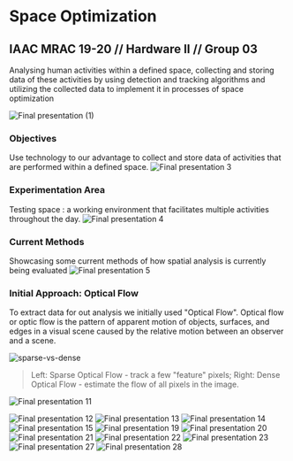 # Space Optimization
## IAAC MRAC 19-20 // Hardware II // Group 03

Analysing human activities within a defined space, collecting and storing data of these activities by using detection and tracking algorithms and utilizing the collected data to implement it in processes of space optimization

![Final presentation (1)](https://user-images.githubusercontent.com/57528373/76356354-1a4e7080-6316-11ea-8ee5-429ab442cb1e.png)

### Objectives
Use technology to our advantage to collect and store data of activities that are performed within a defined space.
![Final presentation 3](https://user-images.githubusercontent.com/57528373/76356363-1de1f780-6316-11ea-8268-58a6bcfced63.png)

### Experimentation Area
Testing space : a working environment that facilitates multiple activities throughout the day.
![Final presentation 4](https://user-images.githubusercontent.com/57528373/76356366-1fabbb00-6316-11ea-863a-6f80564f9d16.png)

### Current Methods
Showcasing some current methods of how spatial analysis is currently being evaluated
![Final presentation 5](https://user-images.githubusercontent.com/57528373/76356376-220e1500-6316-11ea-9bd4-c3de69fea49c.png)

### Initial Approach: Optical Flow
To extract data for out analysis we initially used "Optical Flow". Optical flow or optic flow is the pattern of apparent motion of objects, surfaces, and edges in a visual scene caused by the relative motion between an observer and a scene.

![sparse-vs-dense](https://user-images.githubusercontent.com/57528373/76368925-16c8e280-6332-11ea-9c24-d7cc4791345b.gif)
>Left: Sparse Optical Flow - track a few "feature" pixels; Right: Dense Optical Flow - estimate the flow of all pixels in the image.

![Final presentation 11](https://user-images.githubusercontent.com/57528373/76356515-5a155800-6316-11ea-91b4-e0d40b815f61.png)

![Final presentation 12](https://user-images.githubusercontent.com/57528373/76356533-626d9300-6316-11ea-978c-75e42798dadd.png)
![Final presentation 13](https://user-images.githubusercontent.com/57528373/76356526-5f72a280-6316-11ea-9e00-ea0d03937da2.png)
![Final presentation 14](https://user-images.githubusercontent.com/57528373/76356553-6a2d3780-6316-11ea-8b81-40254eb9e98e.png)
![Final presentation 15](https://user-images.githubusercontent.com/57528373/76356555-6bf6fb00-6316-11ea-951e-05d4a5d83503.png)
![Final presentation 19](https://user-images.githubusercontent.com/57528373/76356564-70bbaf00-6316-11ea-9711-e3ea7508a889.png)
![Final presentation 20](https://user-images.githubusercontent.com/57528373/76356565-72857280-6316-11ea-8782-9c9ec77d53e8.png)
![Final presentation 21](https://user-images.githubusercontent.com/57528373/76356577-76b19000-6316-11ea-8572-1c2303fe50c5.png)
![Final presentation 22](https://user-images.githubusercontent.com/57528373/76356579-787b5380-6316-11ea-89ca-0e629f5c1978.png)
![Final presentation 23](https://user-images.githubusercontent.com/57528373/76356585-7c0eda80-6316-11ea-93f0-fb8588613cf4.png)
![Final presentation 27](https://user-images.githubusercontent.com/57528373/76356600-80d38e80-6316-11ea-9e67-a61caa7c4e95.png)
![Final presentation 28](https://user-images.githubusercontent.com/57528373/76356605-8335e880-6316-11ea-9364-eb9d4b368e54.png)


